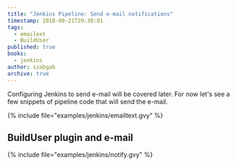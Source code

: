 ```yaml
---
title: "Jenkins Pipeline: Send e-mail notifications"
timestamp: 2018-08-21T20:30:01
tags:
  - emailext
  - BuildUser
published: true
books:
  - jenkins
author: szabgab
archive: true
---
```



Configuring Jenkins to send e-mail will be covered later. For now let's see a few snippets of pipeline code that will send the e-mail.


{% include file="examples/jenkins/emailtext.gvy" %}


## BuildUser plugin and e-mail

{% include file="examples/jenkins/notify.gvy" %}

